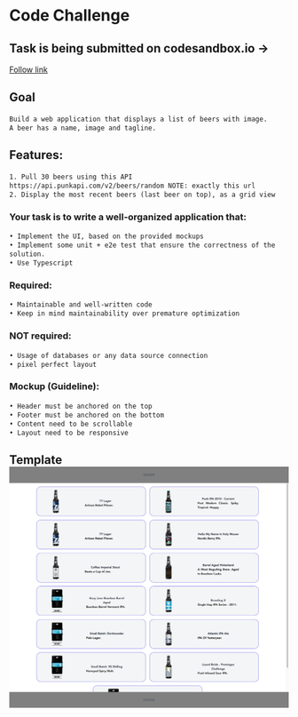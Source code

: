 # Code Challenge

## Task is being submitted on codesandbox.io -> 
[Follow link](https://codesandbox.io/s/falling-surf-ud42b?file=/README.md)

## Goal

    Build a web application that displays a list of beers with image.
    A beer has a name, image and tagline.

## Features:

    1. Pull 30 beers using this API https://api.punkapi.com/v2/beers/random NOTE: exactly this url
    2. Display the most recent beers (last beer on top), as a grid view

### Your task is to write a well-organized application that:

    • Implement the UI, based on the provided mockups
    • Implement some unit + e2e test that ensure the correctness of the solution.
    • Use Typescript

### Required:

    • Maintainable and well-written code
    • Keep in mind maintainability over premature optimization

### NOT required:

    • Usage of databases or any data source connection
    • pixel perfect layout

### Mockup (Guideline):

    • Header must be anchored on the top
    • Footer must be anchored on the bottom
    • Content need to be scrollable
    • Layout need to be responsive

## Template ![image](https://github.com/hnariman/react-ts-test/blob/master/public/template-1.png)
